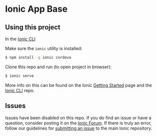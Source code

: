 Ionic App Base
==============

## Using this project

In the [Ionic CLI](https://github.com/ionic-team/ionic-cli) 

Make sure the `ionic` utility is installed:

```bash
$ npm install -g ionic cordova
```

Clone this repo and run (to open project in browser):

```bash
$ ionic serve
```

More info on this can be found on the Ionic [Getting Started](https://ionicframework.com/getting-started) page and the [Ionic CLI](https://github.com/ionic-team/ionic-cli) repo.

## Issues

Issues have been disabled on this repo. If you do find an issue or have a question, consider posting it on the [Ionic Forum](https://forum.ionicframework.com/). If there is truly an error, follow our guidelines for [submitting an issue](https://ionicframework.com/submit-issue/) to the main Ionic repository.
